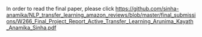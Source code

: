 In order to read the final paper, please click  https://github.com/sinha-anamika/NLP_transfer_learning_amazon_reviews/blob/master/final_submissions/W266_Final_Project_Report_Active_Transfer_Learning_Arunima_Kayath_Anamika_Sinha.pdf

